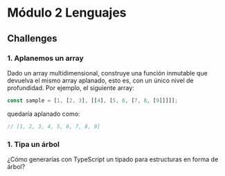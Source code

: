 # Módulo 2 Lenguajes

## Challenges

### 1. Aplanemos un array

Dado un array multidimensional, construye una función inmutable que devuelva el mismo array aplanado, esto es, con un único nivel de profundidad. Por ejemplo, el siguiente array:

```js
const sample = [1, [2, 3], [[4], [5, 6, [7, 8, [9]]]]];
```

quedaría aplanado como:

```js
// [1, 2, 3, 4, 5, 6, 7, 8, 9]
```

### 1. Tipa un árbol

¿Cómo generarías con TypeScript un tipado para estructuras en forma de árbol?

